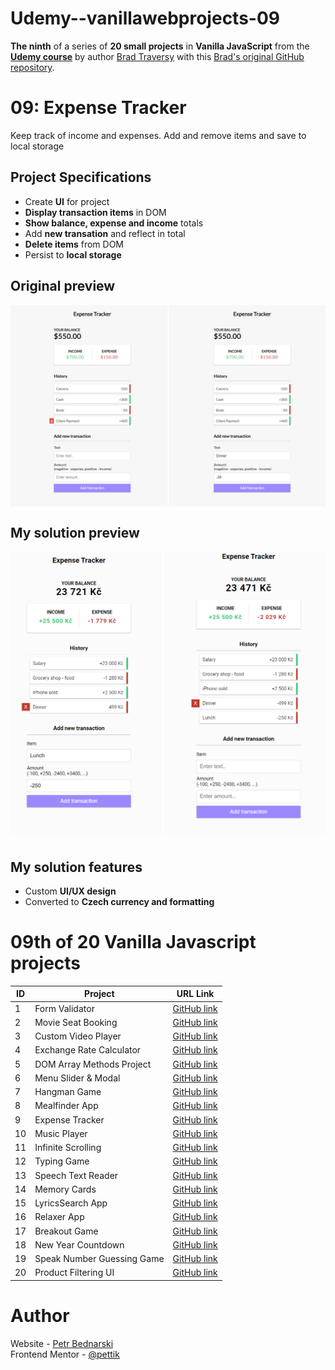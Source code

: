 # Udemy--vanillawebprojects-09

**The ninth** of a series of **20 small projects** in **Vanilla JavaScript** from the [**Udemy course**](https://www.udemy.com/course/web-projects-with-vanilla-javascript/) by author [Brad Traversy](https://www.traversymedia.com/) with this [Brad's original GitHub repository](https://github.com/bradtraversy/vanillawebprojects).

# 09: Expense Tracker

Keep track of income and expenses. Add and remove items and save to local storage

## Project Specifications

- Create **UI** for project
- **Display transaction items** in DOM
- **Show balance, expense and income** totals
- Add **new transation** and reflect in total
- **Delete items** from DOM
- Persist to **local storage**

## Original preview

<div style="margin-bottom:30px;text-align:center;display:flex; flex-direction:column;justify-content:center;" >
    <img src="./img/09_preview.png" alt="Original preview">
</div>

## My solution preview

<div style="text-align:center;display:flex; flex-direction:column;justify-content:center;" >
    <img style="margin-bottom:10px" src="./img/my-solution-preview.png" alt="My solution preview">
</div>


## My solution features

- Custom **UI/UX design**
- Converted to **Czech currency and formatting**


# 09th of 20 Vanilla Javascript projects

| ID | Project | URL Link |
|---|---|---|
| 1 | Form Validator | [GitHub link](https://github.com/pettik/Udemy--vanillawebprojects-01) |
| 2 | Movie Seat Booking | [GitHub link](https://github.com/pettik/Udemy--vanillawebprojects-02) |
| 3 | Custom Video Player | [GitHub link](https://github.com/pettik/Udemy--vanillawebprojects-03) |
| 4 | Exchange Rate Calculator | [GitHub link](https://github.com/pettik/Udemy--vanillawebprojects-04) |
| 5 | DOM Array Methods Project | [GitHub link](https://github.com/pettik/Udemy--vanillawebprojects-05) |
| 6 | Menu Slider & Modal | [GitHub link](https://github.com/pettik/Udemy--vanillawebprojects-06) |
| 7 | Hangman Game | [GitHub link](https://github.com/pettik/Udemy--vanillawebprojects-07) |
| 8 | Mealfinder App | [GitHub link](https://github.com/pettik/Udemy--vanillawebprojects-08) |
| 9 | Expense Tracker | [GitHub link](https://github.com/pettik/Udemy--vanillawebprojects-09) |
| 10 | Music Player | [GitHub link](https://github.com/pettik/Udemy--vanillawebprojects-10) |
| 11 | Infinite Scrolling | [GitHub link](https://github.com/pettik/Udemy--vanillawebprojects-11) |
| 12 | Typing Game | [GitHub link](https://github.com/pettik/Udemy--vanillawebprojects-12) |
| 13 | Speech Text Reader | [GitHub link](https://github.com/pettik/Udemy--vanillawebprojects-13) |
| 14 | Memory Cards | [GitHub link](https://github.com/pettik/Udemy--vanillawebprojects-14) |
| 15 | LyricsSearch App | [GitHub link](https://github.com/pettik/Udemy--vanillawebprojects-15) |
| 16 | Relaxer App | [GitHub link](https://github.com/pettik/Udemy--vanillawebprojects-16) |
| 17 | Breakout Game | [GitHub link](https://github.com/pettik/Udemy--vanillawebprojects-17) |
| 18 | New Year Countdown | [GitHub link](https://github.com/pettik/Udemy--vanillawebprojects-18) |
| 19 | Speak Number Guessing Game | [GitHub link](https://github.com/pettik/Udemy--vanillawebprojects-19) |
| 20 | Product Filtering UI | [GitHub link](https://github.com/pettik/Udemy--vanillawebprojects-20) |

# Author

Website - [Petr Bednarski](https://github.com/pettik) <br>
Frontend Mentor - [@pettik](https://www.frontendmentor.io/profile/pettik)
